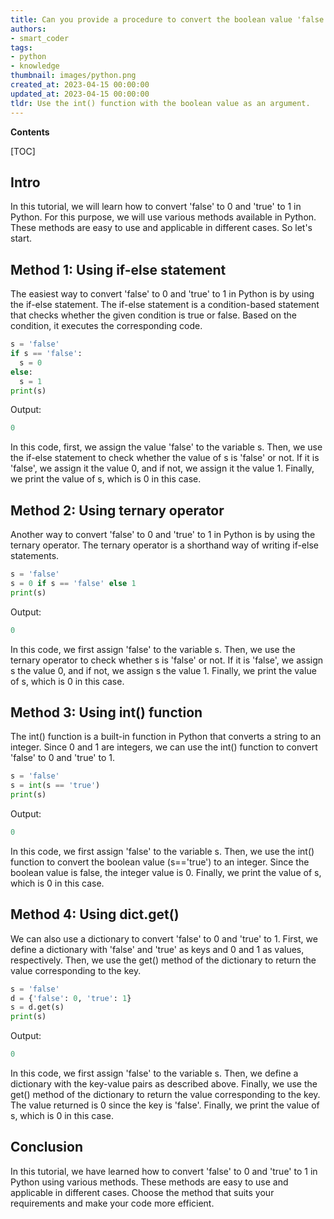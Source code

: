 ```yaml
---
title: Can you provide a procedure to convert the boolean value 'false' to 0 and 'true' to 1?
authors:
- smart_coder
tags:
- python
- knowledge
thumbnail: images/python.png
created_at: 2023-04-15 00:00:00
updated_at: 2023-04-15 00:00:00
tldr: Use the int() function with the boolean value as an argument.
---
```


**Contents**

[TOC]

Intro
--------

In this tutorial, we will learn how to convert 'false' to 0 and 'true' to 1 in Python. For this purpose, we will use various methods available in Python. These methods are easy to use and applicable in different cases. So let's start.

Method 1: Using if-else statement
----------------------------------------

The easiest way to convert 'false' to 0 and 'true' to 1 in Python is by using the if-else statement. The if-else statement is a condition-based statement that checks whether the given condition is true or false. Based on the condition, it executes the corresponding code.

```python
s = 'false'
if s == 'false':
  s = 0
else:
  s = 1
print(s)
```
Output:
```python
0
```

In this code, first, we assign the value 'false' to the variable s. Then, we use the if-else statement to check whether the value of s is 'false' or not. If it is 'false', we assign it the value 0, and if not, we assign it the value 1. Finally, we print the value of s, which is 0 in this case.

Method 2: Using ternary operator
---------------------------------------

Another way to convert 'false' to 0 and 'true' to 1 in Python is by using the ternary operator. The ternary operator is a shorthand way of writing if-else statements.

```python
s = 'false'
s = 0 if s == 'false' else 1
print(s)
```

Output:
```python
0
```

In this code, we first assign 'false' to the variable s. Then, we use the ternary operator to check whether s is 'false' or not. If it is 'false', we assign s the value 0, and if not, we assign s the value 1. Finally, we print the value of s, which is 0 in this case.

Method 3: Using int() function
------------------------------------

The int() function is a built-in function in Python that converts a string to an integer. Since 0 and 1 are integers, we can use the int() function to convert 'false' to 0 and 'true' to 1.

```python
s = 'false'
s = int(s == 'true')
print(s)
```

Output:
```python
0
```

In this code, we first assign 'false' to the variable s. Then, we use the int() function to convert the boolean value (s=='true') to an integer. Since the boolean value is false, the integer value is 0. Finally, we print the value of s, which is 0 in this case.

Method 4: Using dict.get()
------------------------------ 

We can also use a dictionary to convert 'false' to 0 and 'true' to 1. First, we define a dictionary with 'false' and 'true' as keys and 0 and 1 as values, respectively. Then, we use the get() method of the dictionary to return the value corresponding to the key.

```python
s = 'false'
d = {'false': 0, 'true': 1}
s = d.get(s)
print(s)
```

Output:
```python
0
```

In this code, we first assign 'false' to the variable s. Then, we define a dictionary with the key-value pairs as described above. Finally, we use the get() method of the dictionary to return the value corresponding to the key. The value returned is 0 since the key is 'false'. Finally, we print the value of s, which is 0 in this case.

Conclusion
---------------

In this tutorial, we have learned how to convert 'false' to 0 and 'true' to 1 in Python using various methods. These methods are easy to use and applicable in different cases. Choose the method that suits your requirements and make your code more efficient.
